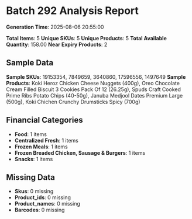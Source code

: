 # Batch 292 Analysis Report

**Generation Time**: 2025-08-06 20:55:00

**Total Items**: 5
**Unique SKUs**: 5
**Unique Products**: 5
**Total Available Quantity**: 158.00
**Near Expiry Products**: 2

## Sample Data
**Sample SKUs**: 19153354, 7849659, 3640860, 17596556, 1497649
**Sample Products**: Koki Heroz Chicken Cheese Nuggets (400g), Oreo Chocolate Cream Filled Biscuit 3 Cookies Pack Of 12 (26.25g), Spuds Craft Cooked Prime Ribs Potato Chips (40-50g), Januba Medjool Dates Premium Large (500g), Koki Chichen Crunchy Drumsticks Spicy (700g)

## Financial Categories
- **Food**: 1 items
- **Centralized Fresh**: 1 items
- **Frozen Meals**: 1 items
- **Frozen Breaded Chicken, Sausage & Burgers**: 1 items
- **Snacks**: 1 items

## Missing Data
- **Skus**: 0 missing
- **Product_ids**: 0 missing
- **Product_names**: 0 missing
- **Barcodes**: 0 missing
